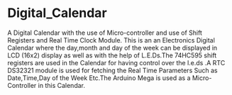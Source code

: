 # Digital_Calendar
A Digital Calendar with the use of Micro-controller and use of Shift Registers and Real Time Clock Module.
This is an an  Electronics Digital Calendar where the day,month and day of the week can be displayed in LCD (16x2) display as well as with the help of L.E.Ds.The 74HC595 shift registers are used in the Calendar for having control over the l.e.ds .A RTC DS32321 module is used for fetching the Real Time Parameters Such as Date,Time,Day of the Week Etc.The Arduino Mega is used as a Micro-Controller in this Calendar.
